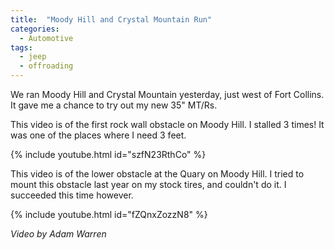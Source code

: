 ```yaml
---
title:  "Moody Hill and Crystal Mountain Run"
categories: 
  - Automotive
tags:
  - jeep
  - offroading
---
```


We ran Moody Hill and Crystal Mountain yesterday, just west of Fort Collins. It gave me a chance to try out my new 35" MT/Rs.

This video is of the first rock wall obstacle on Moody Hill. I stalled 3 times! It was one of the places where I need 3 feet.

{% include youtube.html id="szfN23RthCo" %}

This video is of the lower obstacle at the Quary on Moody Hill. I tried to mount this obstacle last year on my stock tires, and couldn't do it. I succeeded this time however.

{% include youtube.html id="fZQnxZozzN8" %}

*Video by Adam Warren*
